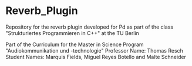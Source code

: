 # Reverb_Plugin
Repository for the reverb plugin developed for Pd as part of the class "Strukturiertes Programmieren in C++" at the TU Berlin


Part of the Curriculum for the Master in Science Program "Audiokommunikation und -technologie"
Professor Name: Thomas Resch
Student Names: Marquis Fields, Miguel Reyes Botello and Malte Schneider

